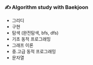 ### ✍ Algorithm study with Baekjoon

- 그리디
- 구현
- 탐색 (완전탐색, bfs, dfs)
- 기초 동적 프로그래밍
- 그래프 이론
- 중.고급 동적 프로그래밍
- 문자열
